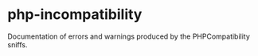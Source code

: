php-incompatibility
===================

Documentation of errors and warnings produced by the PHPCompatibility sniffs.
